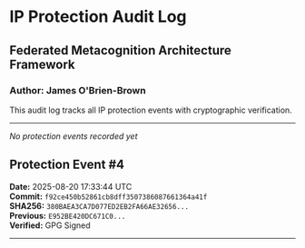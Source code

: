 ﻿# IP Protection Audit Log

## Federated Metacognition Architecture Framework
### Author: James O'Brien-Brown

This audit log tracks all IP protection events with cryptographic verification.

---

*No protection events recorded yet*

## Protection Event #4
**Date:** 2025-08-20 17:33:44 UTC  
**Commit:** `f92ce450b52861cb8dff3507386087661364a41f`  
**SHA256:** `380BAEA3CA7D077ED2EB2FA66AE32656...`  
**Previous:** `E952BE420DC671C0...`  
**Verified:**  GPG Signed

---
